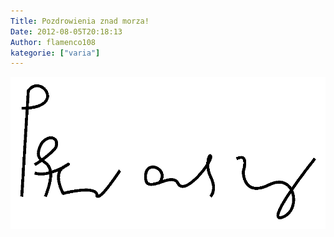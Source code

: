 ```yaml
---
Title: Pozdrowienia znad morza!
Date: 2012-08-05T20:18:13
Author: flamenco108
kategorie: ["varia"]
---
```




![](pozdro_znadmorza.png)


